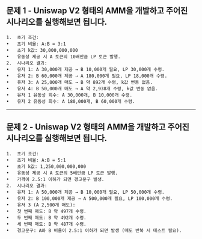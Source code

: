 ## 문제 1 - Uniswap V2 형태의 AMM을 개발하고 주어진 시나리오를 실행해보면 됩니다.

    1.	초기 조건:
    •	초기 비율: A:B = 3:1
    •	초기 k값: 30,000,000,000
    •	유동성 제공 시 A 토큰의 10배만큼 LP 토큰 발행.
    2.	시나리오 결과:
    •	유저 1: A 30,000개 제공 → B 10,000개 필요, LP 30,000개 수령.
    •	유저 2: B 60,000개 제공 → A 180,000개 필요, LP 18,000개 수령.
    •	유저 3: A 25,000개 매도 → B 약 892개 수령, k값 변동 없음.
    •	유저 4: B 50,000개 매도 → A 약 2,938개 수령, k값 변동 없음.
    •	유저 1 유동성 회수: A 30,000개, B 10,000개 수령.
    •	유저 2 유동성 회수: A 180,000개, B 60,000개 수령.

---

## 문제 2 - Uniswap V2 형태의 AMM을 개발하고 주어진 시나리오를 실행해보면 됩니다.

    1.	초기 조건:
    •	초기 비율: A:B = 5:1
    •	초기 k값: 1,250,000,000,000
    •	유동성 제공 시 A 토큰의 5배만큼 LP 토큰 발행.
    •	가격이 2.5:1 이하가 되면 경고문구 발생.
    2.	시나리오 결과:
    •	유저 1: A 50,000개 제공 → B 10,000개 필요, LP 50,000개 수령.
    •	유저 2: B 100,000개 제공 → A 500,000개 필요, LP 100,000개 수령.
    •	유저 3 (A 2,500개 매도):
    •	첫 번째 매도: B 약 497개 수령.
    •	두 번째 매도: B 약 492개 수령.
    •	세 번째 매도: B 약 487개 수령.
    •	경고문구: A와 B 비율이 2.5:1 이하가 되면 발생 (매도 반복 시 테스트 필요).
